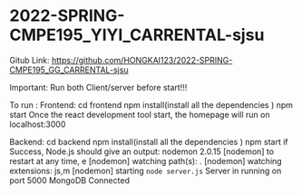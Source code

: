 # 2022-SPRING-CMPE195_YIYI_CARRENTAL-sjsu

Gitub Link: https://github.com/HONGKAI123/2022-SPRING-CMPE195_GG_CARRENTAL-sjsu

Important: Run both Client/server before start!!!

To run :
   Frontend:
        cd frontend
        npm install(install all the dependencies )
        npm start
     Once the react development tool start, the homepage will run on localhost:3000
   
   
   
   Backend:
        cd backend
        npm install(install all the dependencies )
        npm start
     if Success, Node.js should give an output:
     nodemon 2.0.15
     [nodemon] to restart at any time, e
     [nodemon] watching path(s): *.*
     [nodemon] watching extensions: js,m
     [nodemon] starting `node server.js`
     Server in running on port 5000
     MongoDB Connected

